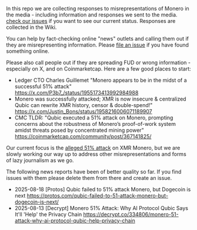 In this repo we are collecting responses to misrepresentations of Monero in the media - including information and responses we sent to the media.
[check our issues](https://github.com/riatlabs/monero-response/issues) if you want to see our current status. Responses are collected in the Wiki.

You can help by fact-checking online "news" outlets and calling them out if they are misrepresenting information. Please [file an issue](https://github.com/riatlabs/monero-response/issues) if you have found something online.

Please also call people out if they are spreading FUD or wrong information - especially on X, and on Coinmarketcap. Here are a few good places to start:
* Ledger CTO Charles Guillemet "Monero appears to be in the midst of a successful 51% attack" https://x.com/P3b7_/status/1955173413992984988
* Monero was successfully attacked; XMR is now insecure & centralized Qubic can rewrite XMR history, censor & double-spend!" https://x.com/Justin_Bons/status/1958216006071189907
* CMC TLDR: "Qubic executed a 51% attack on Monero, prompting concerns about the robustness of Monero’s proof-of-work system amidst threats posed by concentrated mining power" https://coinmarketcap.com/community/post/367141825/

Our current focus is the [alleged 51% attack](https://riat.at/qubic-attack-on-xmr-monero-no-51-attack-proven/) on XMR Monero, but we are slowly working our way up to address other misrepresentations and forms of lazy journalism as we go.

The following news reports have been of better quality so far. If you find issues with them please delete them from there and create an issue.

* 2025-08-18 [Protos] Qubic failed to 51% attack Monero, but Dogecoin is next https://protos.com/qubic-failed-to-51-attack-monero-but-dogecoin-is-next/
* 2025-08-13 [Decrypt] Monero 51% Attack: Why AI Protocol Qubic Says It'll 'Help' the Privacy Chain https://decrypt.co/334806/monero-51-attack-why-ai-protocol-qubic-help-privacy-chain 
